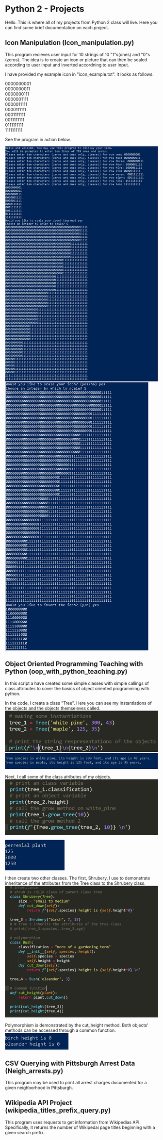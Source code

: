 # Python 2 - Projects
Hello. This is where all of my projects from Python 2 class will live. Here you can find some brief documentation on each project.

## Icon Manipulation (Icon_manipulation.py)
This program recieves user input for 10 strings of 10 "1"s(ones) and "0"s (zeros). The idea is to create an icon or picture that can then be scaled according to user input and inverted accordning to user input. 

I have provided my example icon in "icon_example.txt". It looks as follows:

0000000001  
0000000011  
0000000111  
0000001111  
0000011111  
0000111111  
0001111111  
0011111111  
0111111111  
1111111111

See the program in action below. 

![Icon Manipulator part 1: creating the icon and scaling:](https://raw.githubusercontent.com/eburnsee/python_2_projects/main/icon_manipulation/icon_1.PNG)
![Icon Manipulator part 1: creating the icon and scaling:](https://raw.githubusercontent.com/eburnsee/python_2_projects/main/icon_manipulation/icon_2.PNG)

## Object Oriented Programming Teaching with Python (oop_with_python_teaching.py)
In this script a have created some simple classes with simple callings of class attributes to cover the basics of object oriented programming with python.

In the code, I create a class "Tree". Here you can see my instantiations of the objects and the objects themseleves called.
![OOP1: instantiation and call](https://raw.githubusercontent.com/eburnsee/python_2_projects/main/oop_teaching/pictures_of_program/print_trees.JPG)
![OOP2: result](https://raw.githubusercontent.com/eburnsee/python_2_projects/main/oop_teaching/pictures_of_program/print_object.JPG)

Next, I call some of the class atributes of my objects.
![OOP3: attributes_calling](https://raw.githubusercontent.com/eburnsee/python_2_projects/main/oop_teaching/pictures_of_program/attributes.JPG)

![OOP4: attributes_results](https://raw.githubusercontent.com/eburnsee/python_2_projects/main/oop_teaching/pictures_of_program/attributes2.JPG)

I then create two other classes. The first, Shrubery, I use to demonstrate inheritance of the attributes from the Tree class to the Shrubery class.
![OOP5: inher_poly_code](https://raw.githubusercontent.com/eburnsee/python_2_projects/main/oop_teaching/pictures_of_program/inheritance_polymorphism.JPG)

Polymorphism is demonstrated by the cut_height method. Both objects' methods can be accessed through a common function.
![OOP6: attributes_results](https://raw.githubusercontent.com/eburnsee/python_2_projects/main/oop_teaching/pictures_of_program/polymorshism.JPG)



## CSV Querying with Pittsburgh Arrest Data (Neigh_arrests.py)
This program may be used to print all arrest charges documented for a given neighborhood in Pittsburgh.

## Wikipedia API Project (wikipedia_titles_prefix_query.py)
This program uses requests to get information from Wikipedias API. Specifically, it returns the number of Wikipedai page titles beginning with a given search prefix.
